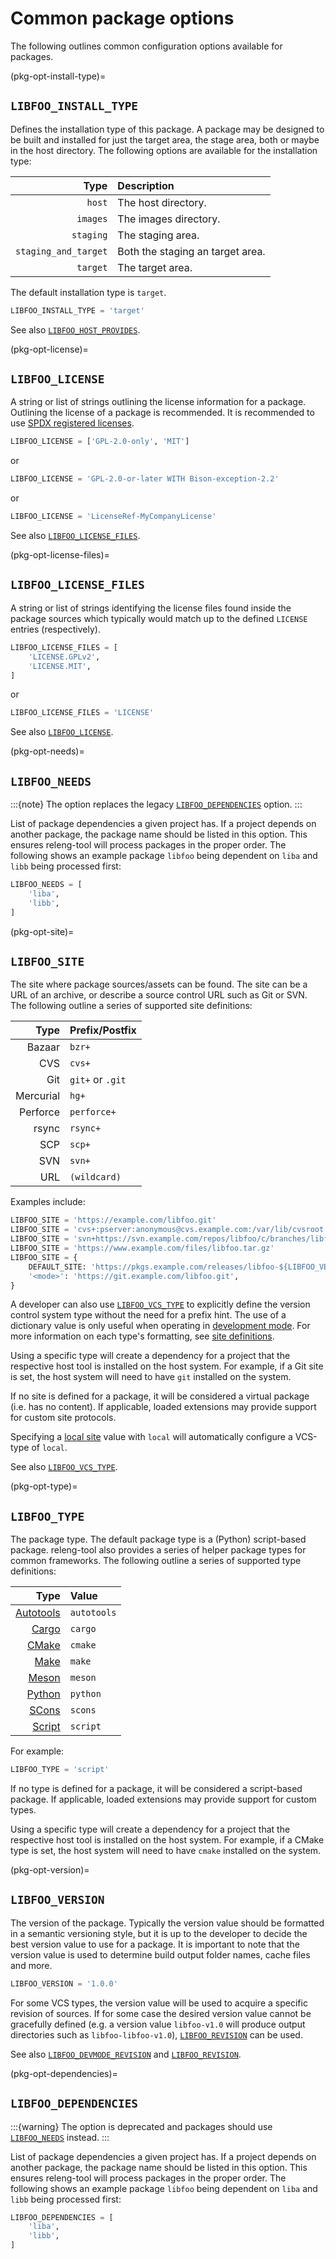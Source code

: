 # Common package options

The following outlines common configuration options available for packages.

(pkg-opt-install-type)=
## `LIBFOO_INSTALL_TYPE`

Defines the installation type of this package. A package may be designed to be
built and installed for just the target area, the stage area, both or maybe in
the host directory. The following options are available for the installation
type:

| Type                 | Description |
| -------------------: | :- |
| `host`               | The host directory.
| `images`             | The images directory.
| `staging`            | The staging area.
| `staging_and_target` | Both the staging an target area.
| `target`             | The target area.

The default installation type is `target`.

```python
LIBFOO_INSTALL_TYPE = 'target'
```

See also [`LIBFOO_HOST_PROVIDES`](pkg-opt-host-provides).

(pkg-opt-license)=
## `LIBFOO_LICENSE`

A string or list of strings outlining the license information for a package.
Outlining the license of a package is recommended.
It is recommended to use [SPDX registered licenses][spdx-licenses].

```python
LIBFOO_LICENSE = ['GPL-2.0-only', 'MIT']
```

or

```python
LIBFOO_LICENSE = 'GPL-2.0-or-later WITH Bison-exception-2.2'
```

or

```python
LIBFOO_LICENSE = 'LicenseRef-MyCompanyLicense'
```

See also [`LIBFOO_LICENSE_FILES`](pkg-opt-license-files).

(pkg-opt-license-files)=
## `LIBFOO_LICENSE_FILES`

A string or list of strings identifying the license files found inside the
package sources which typically would match up to the defined `LICENSE`
entries (respectively).

```python
LIBFOO_LICENSE_FILES = [
    'LICENSE.GPLv2',
    'LICENSE.MIT',
]
```

or

```python
LIBFOO_LICENSE_FILES = 'LICENSE'
```

See also [`LIBFOO_LICENSE`](pkg-opt-license).

(pkg-opt-needs)=
## `LIBFOO_NEEDS`

:::{note}
The option replaces the legacy
[`LIBFOO_DEPENDENCIES`](pkg-opt-dependencies) option.
:::

List of package dependencies a given project has. If a project depends on
another package, the package name should be listed in this option. This ensures
releng-tool will process packages in the proper order. The following shows an
example package `libfoo` being dependent on `liba` and `libb` being
processed first:

```python
LIBFOO_NEEDS = [
    'liba',
    'libb',
]
```

(pkg-opt-site)=
## `LIBFOO_SITE`

The site where package sources/assets can be found. The site can be a URL
of an archive, or describe a source control URL such as Git or SVN. The
following outline a series of supported site definitions:

| Type      | Prefix/Postfix |
| --------: | :- |
| Bazaar    | `bzr+`
| CVS       | `cvs+`
| Git       | `git+` or `.git`
| Mercurial | `hg+`
| Perforce  | `perforce+`
| rsync     | `rsync+`
| SCP       | `scp+`
| SVN       | `svn+`
| URL       | `(wildcard)`

Examples include:

```python
LIBFOO_SITE = 'https://example.com/libfoo.git'
LIBFOO_SITE = 'cvs+:pserver:anonymous@cvs.example.com:/var/lib/cvsroot mymodule'
LIBFOO_SITE = 'svn+https://svn.example.com/repos/libfoo/c/branches/libfoo-1.2'
LIBFOO_SITE = 'https://www.example.com/files/libfoo.tar.gz'
LIBFOO_SITE = {
    DEFAULT_SITE: 'https://pkgs.example.com/releases/libfoo-${LIBFOO_VERSION}.tar.gz',
    '<mode>': 'https://git.example.com/libfoo.git',
}
```

A developer can also use [`LIBFOO_VCS_TYPE`](pkg-opt-vcs-type) to
explicitly define the version control system type without the need for a
prefix hint. The use of a dictionary value is only useful when operating in
[development mode](/guides/development-mode). For more information on each
type's formatting, see [site definitions](site-definitions).

Using a specific type will create a dependency for a project that the
respective host tool is installed on the host system. For example, if a
Git site is set, the host system will need to have `git` installed on the
system.

If no site is defined for a package, it will be considered a virtual package
(i.e. has no content). If applicable, loaded extensions may provide support
for custom site protocols.

Specifying a [local site](site-local) value with `local` will automatically
configure a VCS-type of `local`.

See also [`LIBFOO_VCS_TYPE`](pkg-opt-vcs-type).

(pkg-opt-type)=
## `LIBFOO_TYPE`

The package type. The default package type is a (Python) script-based package.
releng-tool also provides a series of helper package types for common
frameworks. The following outline a series of supported type definitions:

| Type                            | Value |
| ------------------------------: | :- |
| [Autotools](pkg-type-autotools) | `autotools`
| [Cargo](pkg-type-cargo)         | `cargo`
| [CMake](pkg-type-cmake)         | `cmake`
| [Make](pkg-type-make)           | `make`
| [Meson](pkg-type-meson)         | `meson`
| [Python](pkg-type-python)       | `python`
| [SCons](pkg-type-scons)         | `scons`
| [Script](pkg-type-script)       | `script`

For example:

```python
LIBFOO_TYPE = 'script'
```

If no type is defined for a package, it will be considered a script-based
package. If applicable, loaded extensions may provide support for custom
types.

Using a specific type will create a dependency for a project that the
respective host tool is installed on the host system. For example, if a
CMake type is set, the host system will need to have `cmake` installed on
the system.

(pkg-opt-version)=
## `LIBFOO_VERSION`

The version of the package. Typically the version value should be formatted
in a semantic versioning style, but it is up to the developer to decide
the best version value to use for a package. It is important to note that
the version value is used to determine build output folder names, cache
files and more.

```python
LIBFOO_VERSION = '1.0.0'
```

For some VCS types, the version value will be used to acquire a specific
revision of sources. If for some case the desired version value cannot be
gracefully defined (e.g. a version value `libfoo-v1.0` will produce output
directories such as `libfoo-libfoo-v1.0`),
[`LIBFOO_REVISION`](pkg-opt-revision) can be used.

See also [`LIBFOO_DEVMODE_REVISION`](pkg-opt-devmode-revision) and
[`LIBFOO_REVISION`](pkg-opt-revision).


(pkg-opt-dependencies)=
## `LIBFOO_DEPENDENCIES`

:::{warning}
The option is deprecated and packages should use
[`LIBFOO_NEEDS`](pkg-opt-needs) instead.
:::

List of package dependencies a given project has. If a project depends on
another package, the package name should be listed in this option. This ensures
releng-tool will process packages in the proper order. The following shows an
example package `libfoo` being dependent on `liba` and `libb` being
processed first:

```python
LIBFOO_DEPENDENCIES = [
    'liba',
    'libb',
]
```


[spdx-licenses]: https://spdx.org/licenses/
